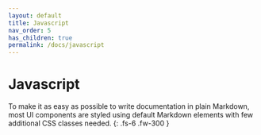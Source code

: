 ```yaml
---
layout: default
title: Javascript
nav_order: 5
has_children: true
permalink: /docs/javascript
---
```


# Javascript

To make it as easy as possible to write documentation in plain Markdown, most UI components are styled using default Markdown elements with few additional CSS classes needed.
{: .fs-6 .fw-300 }

